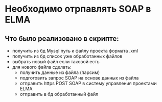 # Необходимо отрпавлять SOAP в ELMA

## Что было реализовано в скрипте:

- получить из бд Mysql путь к файлу проекта формата .xml
- получить из бд список уже обработанных файлов
- выбрать новый файл если таковой есть
- для нового файла сделать: 
  - получить данные из файла (парсим)
  - подготовить запрос SOAP на основе данных из файла
  - отправить https POST SOAP в систему управления проектами ELMA
  - отправить в бд обработанный файл
